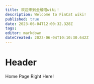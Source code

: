 ```yaml
---
title: 欢迎来到金融喵wiki！
description: Welcome to FinCat wiki!
published: true
date: 2023-06-04T12:00:32.328Z
tags: 
editor: markdown
dateCreated: 2023-06-04T10:10:30.642Z
---
```


# Header
Home Page Right Here!